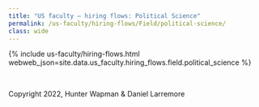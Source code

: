 ```yaml
---
title: "US faculty — hiring flows: Political Science"
permalink: /us-faculty/hiring-flows/Field/political-science/
class: wide
---
```


{% include us-faculty/hiring-flows.html webweb_json=site.data.us_faculty.hiring_flows.field.political_science %}

<br>

Copyright 2022, Hunter Wapman & Daniel Larremore
